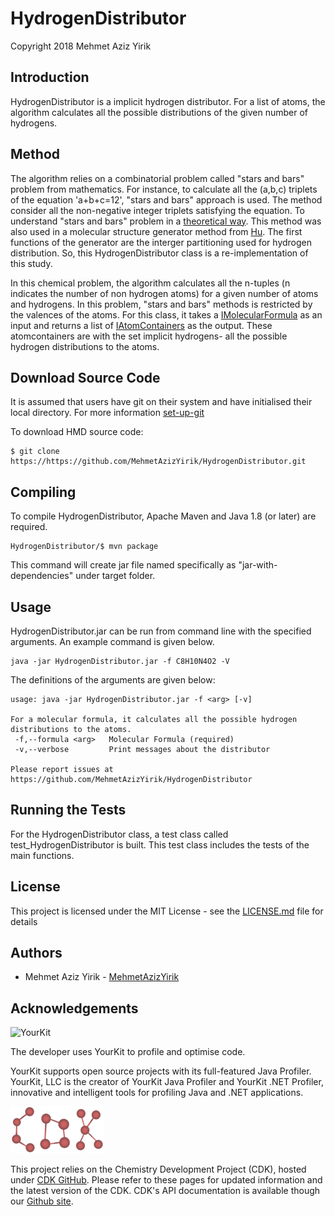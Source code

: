 # HydrogenDistributor

Copyright 2018 Mehmet Aziz Yirik

## Introduction

HydrogenDistributor is a implicit hydrogen distributor. For a list of atoms, the algorithm calculates all the possible distributions of the given number of hydrogens.

## Method 

The algorithm relies on a combinatorial problem called "stars and bars" problem from mathematics. For instance, to calculate all the (a,b,c) triplets of the equation 'a+b+c=12', "stars and bars" approach is used. The method consider all the non-negative integer triplets satisfying the equation. To understand "stars and bars" problem in a [theoretical way](https://en.wikipedia.org/wiki/Stars_and_bars_(combinatorics)). This method was also used in a molecular structure generator method from [Hu](https://pdf.sciencedirectassets.com/271374/1-s2.0-S0003267000X08070/1-s2.0-0003267094900442/main.pdf?x-amz-security-token=AgoJb3JpZ2luX2VjEAAaCXVzLWVhc3QtMSJHMEUCIQDl8q1ycXRbO2IyDneMCFX4LV4OO%2BClZ7tv8junYCL23AIgBGYWaps8KBAcmZuNMBW2ee6edTc%2BxR6%2BNXrHv5jz2t4q4wMIuf%2F%2F%2F%2F%2F%2F%2F%2F%2F%2FARACGgwwNTkwMDM1NDY4NjUiDBK5uzoacE3Q5%2BmsXiq3AyMmvHAi10xHqn5rbQ33LkAfIgPgle4XwfHjlSwymodbOCXIjo0Bno3LaSw9GAnfxIEmOVxmY3gbEimuaozTlfUAa880ihp4uyzffPZPGGgK5xiwGGDWn1ZrlDUYd79Aswas5Yn1KUDJ0n115ygypTaN5IHwWV%2Fq2nZgRVJrdYQ16%2FBouDxg7ys%2BViKkRIiNG9msSQ8yEvN%2Flrtf%2FbIhjBWRhxQgT6IOz4tTJS8tyk4FDKy8V5QOxWnB69eTFvu1vK9QvT5qEAoxxG2CgD%2F8mjVCUHi1XjAq33ZBzej2dryayJ4HQm9heclkdjai8llXODTCixLME4nHKSdBh1UDeX74jXpH4Btg6IZNq9TF14s3UjlC%2Bsh3JaZZwUEib5E7CEiXx8pQK91Kb%2FUHi7ziWQmDWKGCIujaoXqtoPerup%2Bv5UGoON67u1hNQ7qJ4k%2FtSRvRfXIc6tMqUp4ojMX9qOlxgHWuIzS7mwdXOGiYt4eHi8gliMhno0Fxni0%2FbV4hPBih34DVHtSGqCL5Nf4jYbRF7EZajZRSAJCo9OKzV1GBsr5cbZxfs1t2mrPz%2FX1V4cO8VoAqoUQwg7%2BR5QU6tAHEyyAeZ7oAMC2o0c8SF0jQOpyLsC7sd5gmdd1jBWgB0EDdmbtnlxlzIisXGJfg9PKGpZ8037Wj03LUvlqUcKcJorkujGjihJZYXHwk8fDp37wGCVin2yq%2BjEKCdqNsDdao98wCWkD66nNflQXw5LDr%2Bfb4qkATqm9Udvpz2ZPGTt6WHR7GbHp81M2VN3t77qBj8BJQ3ustULN4vghbxrvNzPbNxKLXl5VjQltpgFANDZdRXik%3D&AWSAccessKeyId=ASIAQ3PHCVTYQJFJ2PVP&Expires=1554280023&Signature=0WMc3UK%2BBICT1K9j8XJ8ig06N7I%3D&hash=183390ec495f34f9b5d624bac26a6eede9b655198dd38b680b658686585bc2da&host=68042c943591013ac2b2430a89b270f6af2c76d8dfd086a07176afe7c76c2c61&pii=0003267094900442&tid=spdf-75ef6d00-1d91-4202-b4b7-54f8716d4059&sid=31484c054d428749d369cf035fcbd73b6670gxrqb&type=client). The first functions of the generator are the interger partitioning used for hydrogen distribution. So, this HydrogenDistributor class is a re-implementation of this study. 

In this chemical problem, the algorithm calculates all the n-tuples (n indicates the number of non hydrogen atoms) for a given number of atoms and hydrogens. In this problem, "stars and bars" methods is restricted by the valences of the atoms. For this class, it takes a [IMolecularFormula](http://cdk.github.io/cdk/2.2/docs/api/org/openscience/cdk/interfaces/IMolecularFormula.html) as an input and returns a list of [IAtomContainers](http://cdk.github.io/cdk/2.2/docs/api/org/openscience/cdk/interfaces/IAtomContainer.html) as the output. These atomcontainers are with the set implicit hydrogens- all the possible hydrogen distributions to the atoms.

## Download Source Code

It is assumed that users have git on their system and have initialised their local directory. For more information [set-up-git](https://help.github.com/articles/set-up-git/ )

To download HMD source code:

```
$ git clone https://https://github.com/MehmetAzizYirik/HydrogenDistributor.git
```
## Compiling

To compile HydrogenDistributor, Apache Maven and Java 1.8 (or later) are required.
```
HydrogenDistributor/$ mvn package
```
This command will create jar file named specifically as "jar-with-dependencies" under target folder.

## Usage

HydrogenDistributor.jar can be run from command line with the specified arguments. An example command is given below.

```
java -jar HydrogenDistributor.jar -f C8H10N4O2 -V
```

The definitions of the arguments are given below:

```
usage: java -jar HydrogenDistributor.jar -f <arg> [-v]

For a molecular formula, it calculates all the possible hydrogen
distributions to the atoms.
 -f,--formula <arg>   Molecular Formula (required)
 -v,--verbose         Print messages about the distributor

Please report issues at
https://github.com/MehmetAzizYirik/HydrogenDistributor

```

## Running the Tests

For the HydrogenDistributor class, a test class called test_HydrogenDistributor is built. This test class includes the tests of the main functions. 

## License
This project is licensed under the MIT License - see the [LICENSE.md](https://github.com/MehmetAzizYirik/HydrogenDistributor/blob/master/LICENSE) file for details

## Authors

 - Mehmet Aziz Yirik - [MehmetAzizYirik](https://github.com/MehmetAzizYirik)
 
## Acknowledgements
![YourKit](https://camo.githubusercontent.com/97fa03cac759a772255b93c64ab1c9f76a103681/68747470733a2f2f7777772e796f75726b69742e636f6d2f696d616765732f796b6c6f676f2e706e67)

The developer uses YourKit to profile and optimise code.

YourKit supports open source projects with its full-featured Java Profiler. YourKit, LLC is the creator of YourKit Java Profiler and YourKit .NET Profiler, innovative and intelligent tools for profiling Java and .NET applications.

![cdk](https://github.com/MehmetAzizYirik/HMD/blob/master/cdk.png)

This project relies on the Chemistry Development Project (CDK), hosted under [CDK GitHub](http://cdk.github.io/). Please refer to these pages for updated information and the latest version of the CDK. CDK's API documentation is available though our [Github site](http://cdk.github.io/cdk/).


